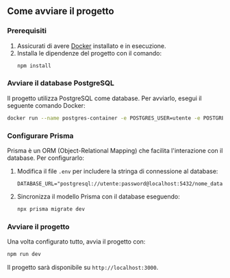 ## Come avviare il progetto

### Prerequisiti

1. Assicurati di avere [Docker](https://www.docker.com/) installato e in esecuzione.
2. Installa le dipendenze del progetto con il comando:
   ```bash
   npm install
   ```

### Avviare il database PostgreSQL

Il progetto utilizza PostgreSQL come database. Per avviarlo, esegui il seguente comando Docker:

```bash
docker run --name postgres-container -e POSTGRES_USER=utente -e POSTGRES_PASSWORD=password -e POSTGRES_DB=nome_database -p 5432:5432 -d postgres
```

### Configurare Prisma

Prisma è un ORM (Object-Relational Mapping) che facilita l'interazione con il database. Per configurarlo:

1. Modifica il file `.env` per includere la stringa di connessione al database:
   ```
   DATABASE_URL="postgresql://utente:password@localhost:5432/nome_database"
   ```
2. Sincronizza il modello Prisma con il database eseguendo:
   ```bash
   npx prisma migrate dev
   ```

### Avviare il progetto

Una volta configurato tutto, avvia il progetto con:

```bash
npm run dev
```

Il progetto sarà disponibile su `http://localhost:3000`.
